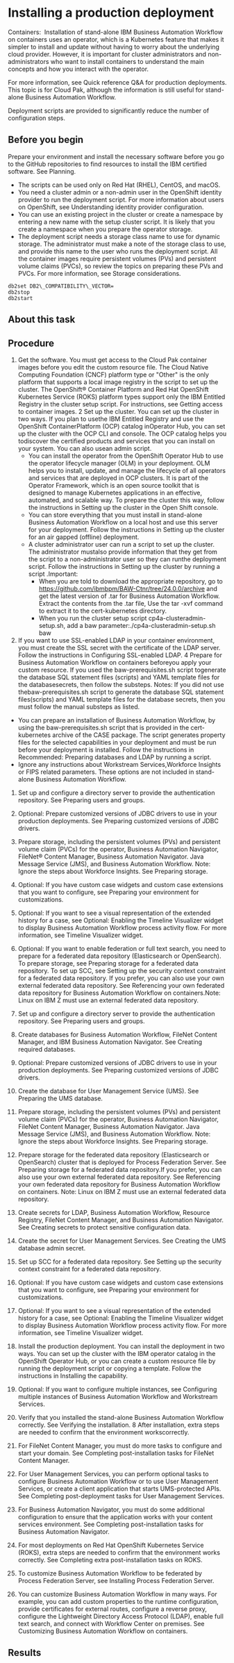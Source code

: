 # Installing a production deployment

Containers: 
 Installation
of stand-alone IBM Business Automation
Workflow on
containers uses an operator, which is a Kubernetes feature that makes it simpler to install and
update without having to worry about the underlying cloud provider. However, it is important for
cluster administrators and non-administrators who want to install containers to understand the main
concepts and how you interact with the operator.

For more information, see Quick reference Q&A for production deployments. This topic
is for Cloud Pak, although the information is still useful for stand-alone Business Automation Workflow.

Deployment scripts are provided to significantly reduce the number of configuration steps.

## Before you begin

Prepare your environment and install the necessary software before you go to the GitHub
repositories to find resources to install the IBM certified software. See Planning.

- The scripts can be used only on Red Hat (RHEL), CentOS, and macOS.
- You need a cluster admin or a non-admin user in the OpenShift identity provider to run the
deployment script. For more information about users on OpenShift, see Understanding identity provider configuration.
- You can use an existing project in the cluster or create a namespace by entering a new name with
the setup cluster script. It is likely that you create a namespace when you prepare the operator
storage.
- The deployment script needs a storage class name to use for dynamic storage. The administrator
must make a note of the storage class to use, and provide this name to the user who runs the
deployment script. All the container images require persistent volumes (PVs) and persistent volume
claims (PVCs), so review the topics on preparing these PVs and PVCs. For more information, see Storage considerations.

```
db2set DB2\_COMPATIBILITY\_VECTOR= 
db2stop
db2start
```

## About this task

## Procedure

1. Get the software. You must get access to the Cloud Pak container images before you edit the
custom resource file. The Cloud Native Computing Foundation (CNCF) platform type
or "Other" is the only platform that supports a local image registry in the script to set up the
cluster. The OpenShift® Container
Platform
and Red Hat OpenShift Kubernetes Service (ROKS)  platform types support only the
IBM Entitled Registry in the cluster setup script. For instructions, see Getting access to container images.
2 Set up the cluster. You can set up the cluster in two ways. If you plan to usethe IBM Entitled Registry and use the OpenShift ContainerPlatform (OCP) catalog inOperator Hub, you can set up the cluster with the OCP CLI and console. The OCP catalog helps you todiscover the certified products and services that you can install on your system. You can also usean admin script.
    - You can install the operator from the OpenShift Operator Hub to use the operator lifecycle
manager (OLM) in your deployment. OLM helps you to install, update, and manage the lifecycle of all
operators and services that are deployed in OCP clusters. It is part of the Operator Framework, which is an open source toolkit that is designed to
manage Kubernetes applications in an effective, automated, and scalable way. To prepare the cluster
this way, follow the instructions in Setting up the cluster in the Open Shift console.
    - You can store everything that you must install in stand-alone Business Automation Workflow on a local host and
use this server for your deployment. Follow the instructions in Setting up the cluster for an air gapped (offline) deployment.
    - A cluster administrator user can run a script to set up the cluster. The administrator mustalso provide information that they get from the script to a non-administrator user so they can runthe deployment script. Follow the instructions in Setting up the cluster by running a script .Important:
        - When you are told to download the appropriate repository, go to https://github.com/ibmbpm/BAW-Ctnr/tree/24.0.0/archive and get the latest version of
.tar for Business Automation Workflow. Extract the
contents from the .tar file, Use the tar -xvf command to
extract it to the cert-kubernetes directory.
        - When you run the cluster setup script cp4a-clusteradmin-setup.sh, add a
baw parameter:./cp4a-clusteradmin-setup.sh baw
3. If you want to use SSL-enabled LDAP in your container environment, you must create the SSL
secret with the certificate of the LDAP server. Follow the instructions in Configuring SSL-enabled LDAP.
4 Prepare for Business Automation Workflow on containers beforeyou apply your custom resource. If you used the baw-prerequisites.sh script togenerate the database SQL statement files (scripts) and YAML template files for the databasesecrets, then follow the substeps. Notes: If you did not use thebaw-prerequisites.sh script to generate the database SQL statement files(scripts) and YAML template files for the database secrets, then you must follow the manual substeps as listed.

- You can prepare an installation of Business Automation Workflow, by using the
baw-prerequisites.sh script that is provided in the cert-kubernetes archive of
the CASE package. The script generates property files for the selected capabilities in your
deployment and must be run before your deployment is installed. Follow the instructions in Recommended: Preparing databases and LDAP by running a script.
- Ignore any instructions about Workstream Services,Workforce Insights or FIPS related
parameters. These options are not included in stand-alone Business Automation Workflow.

1. Set up and configure a directory server to provide the authentication
repository.
 See Preparing users and groups.
2. Optional: 
Prepare customized versions of JDBC drivers to use in your production deployments.
See Preparing customized versions of JDBC drivers.
3. Prepare storage, including the persistent volumes (PVs) and persistent volume claim (PVCs) for
the operator, Business Automation Navigator,
FileNet® Content
Manager,
Business Automation Navigator. Java
Message Service (JMS), and Business Automation Workflow.
Note: Ignore the steps about Workforce Insights.
 See Preparing storage.
4. Optional: 
If you have custom case widgets and custom case extensions that you want to configure, see
Preparing your environment for customizations.
5. Optional: 
If you want to see a visual representation of the extended history for a case, see Optional: Enabling the Timeline Visualizer widget to display Business
Automation Workflow process activity flow.
For more information, see Timeline Visualizer widget.
6. Optional: If you want to enable federation or full text search, you need
to prepare for a federated data repository (Elasticsearch or OpenSearch). To prepare storage, see
Preparing storage for a federated data repository. To set up SCC, see Setting up the security context constraint for a federated data repository. If you prefer, you can also use your own external federated data repository. See Referencing your own federated data repository for Business Automation Workflow on containers.Note: Linux on IBM Z must use an external
federated data repository.

1. Set up and configure a directory server to provide the authentication repository.
 See Preparing users and groups.
2. Create databases for Business Automation Workflow, FileNet Content
Manager, and IBM Business Automation
Navigator.
 See Creating required databases.
3. Optional: 
Prepare customized versions of JDBC drivers to use in your production deployments.
See Preparing customized versions of JDBC drivers.
4. Create the database for User Management Service (UMS).
See Preparing the UMS database.
5. Prepare storage, including the persistent volumes (PVs) and persistent volume claim (PVCs) for
the operator, Business Automation Navigator,
FileNet Content
Manager,
Business Automation Navigator. Java Message
Service (JMS), and Business Automation Workflow.
Note: Ignore the steps about Workforce Insights.
 See Preparing storage.
6. Prepare storage for the federated data repository (Elasticsearch or OpenSearch) cluster that is
deployed  for Process Federation Server.
 See Preparing storage for a federated data repository.If you prefer, you can also use your own external
federated data repository. See Referencing your own federated data repository for Business Automation Workflow on containers.
Note: Linux on IBM Z must use an external
federated data repository.
7. Create secrets for LDAP, Business Automation Workflow, Resource Registry, FileNet Content
Manager, and Business Automation Navigator.
 See Creating secrets to protect sensitive configuration
data.
8. Create the secret for User Management Services.
See Creating the UMS database admin secret.
9. Set up SCC for a federated data repository.
 See Setting up the security context constraint for a federated data repository.
10. Optional: 
If you have custom case widgets and custom case extensions that you want to configure, see
Preparing your environment for customizations.
11. Optional: 
If you want to see a visual representation of the extended history for a case, see Optional: Enabling the Timeline Visualizer widget to display Business
Automation Workflow process activity flow.
For more information, see Timeline Visualizer widget.
5. Install the production deployment. You can install the deployment in two ways.
You can set up the cluster with the IBM operator catalog in the OpenShift Operator Hub, or you can
create a custom resource file by running the deployment script or copying a template. Follow the
instructions in Installing the capability.
6. Optional: 
If you want to configure multiple instances, see Configuring multiple instances of Business Automation Workflow and Workstream Services.
7. Verify that you installed the stand-alone Business Automation Workflow correctly.
See Verifying the installation.
8 After installation, extra steps are needed to confirm that the environment workscorrectly.

1. For FileNet Content
Manager, you must do more tasks to configure and start your domain.
See Completing post-installation tasks for FileNet Content
Manager.
2. For User Management Services, you can
perform optional tasks to configure Business Automation Workflow or to use User Management Services, or create a client
application that starts UMS-protected APIs.
See Completing post-deployment tasks for User Management Services.
3. For Business Automation Navigator, you
must do some additional configuration to ensure that the application works with your content
services environment.
See Completing post-installation tasks for Business Automation Navigator.
4. For most deployments on Red Hat OpenShift Kubernetes Service (ROKS), extra steps are needed to
confirm that the environment works correctly.
See Completing extra post-installation tasks on ROKS.
5. To customize Business Automation Workflow to be federated by
Process Federation Server, see
Installing Process Federation Server.
9. You can customize Business Automation Workflow in many ways.
 For example, you can add custom properties to the runtime configuration, provide
certificates for external routes, configure a reverse proxy, configure the Lightweight Directory
Access Protocol (LDAP), enable full text search, and connect with Workflow Center on premises. See
Customizing Business Automation Workflow on containers.

## Results